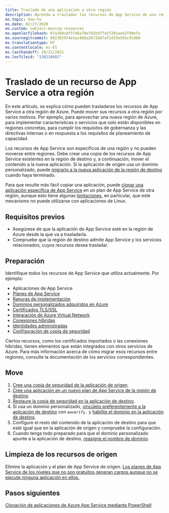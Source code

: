 ```yaml
---
title: Traslado de una aplicación a otra región
description: Aprenda a trasladar los recursos de App Service de una región a otra.
ms.topic: how-to
ms.date: 02/27/2020
ms.custom: subject-moving-resources
ms.openlocfilehash: 67a3b0c8f5fd6a78ef65bdffe5f201ae42f90efe
ms.sourcegitcommit: 692382974e1ac868a2672b67af2d33e593c91d60
ms.translationtype: HT
ms.contentlocale: es-ES
ms.lasthandoff: 10/22/2021
ms.locfileid: "130216682"
---
```

# <a name="move-an-app-service-resource-to-another-region"></a>Traslado de un recurso de App Service a otra región

En este artículo, se explica cómo pueden trasladarse los recursos de App Service a otra región de Azure. Puede mover sus recursos a otra región por varios motivos. Por ejemplo, para aprovechar una nueva región de Azure, para implementar características o servicios que solo están disponibles en regiones concretas, para cumplir los requisitos de gobernanza y las directivas internas o en respuesta a los requisitos de planeamiento de capacidad.

Los recursos de App Service son específicos de una región y no pueden moverse entre regiones. Debe crear una copia de los recursos de App Service existentes en la región de destino y, a continuación, mover el contenido a la nueva aplicación. Si la aplicación de origen usa un dominio personalizado, puede [migrarlo a la nueva aplicación de la región de destino](manage-custom-dns-migrate-domain.md) cuando haya terminado.

Para que resulte más fácil copiar una aplicación, puede [clonar una aplicación específica de App Service](app-service-web-app-cloning.md) en un plan de App Service de otra región, aunque esto tiene algunas [limitaciones](app-service-web-app-cloning.md#current-restrictions), en particular, que este mecanismo no puede utilizarse con aplicaciones de Linux.

## <a name="prerequisites"></a>Requisitos previos

- Asegúrese de que la aplicación de App Service esté en la región de Azure desde la que va a trasladarla.
- Compruebe que la región de destino admite App Service y los servicios relacionados, cuyos recursos desea trasladar.
<!-- - Domain bindings, certificates, and managed identities can't replicated using the **Export template** method. You must create them manually. -->

## <a name="prepare"></a>Preparación

Identifique todos los recursos de App Service que utiliza actualmente. Por ejemplo:

- Aplicaciones de App Service
- [Planes de App Service](overview-hosting-plans.md)
- [Ranuras de implementación](deploy-staging-slots.md)
- [Dominios personalizados adquiridos en Azure](manage-custom-dns-buy-domain.md)
- [Certificados TLS/SSL](configure-ssl-certificate.md)
- [Integración de Azure Virtual Network](./overview-vnet-integration.md)
- [Conexiones híbridas](app-service-hybrid-connections.md)
- [Identidades administradas](overview-managed-identity.md)
- [Configuración de copia de seguridad](manage-backup.md)

Ciertos recursos, como los certificados importados o las conexiones híbridas, tienen elementos que están integrados con otros servicios de Azure. Para más información acerca de cómo migrar esos recursos entre regiones, consulte la documentación de los servicios correspondientes.

## <a name="move"></a>Move

1. [Cree una copia de seguridad de la aplicación de origen](manage-backup.md).
1. [Cree una aplicación en un nuevo plan de App Service de la región de destino](app-service-plan-manage.md#create-an-app-service-plan).
2. [Restaure la copia de seguridad en la aplicación de destino](web-sites-restore.md).
2. Si usa un dominio personalizado, [vincúlelo preferentemente a la aplicación de destino](manage-custom-dns-migrate-domain.md#bind-the-domain-name-preemptively) con `awverify.` y [habilite el dominio en la aplicación de destino](manage-custom-dns-migrate-domain.md#enable-the-domain-for-your-app).
3. Configure el resto del contenido de la aplicación de destino para que esté igual que en la aplicación de origen y compruebe la configuración.
4. Cuando tenga todo preparado para que el dominio personalizado apunte a la aplicación de destino, [reasigne el nombre de dominio](manage-custom-dns-migrate-domain.md#remap-the-active-dns-name).

<!-- 1. Login to the [Azure portal](https://portal.azure.com) > **Resource Groups**.
2. Locate the Resource Group that contains the source App Service resources and click on it.
3. Select > **Settings** > **Export template**.
4. Choose **Deploy** in the **Export template** blade.
5. Click **TEMPLATE** > **Edit template** to open the template in the online editor.
6. Click inside the online editor and type Ctrl+F (or ⌘+F on a Mac) and type `"identity": {` to find any managed identity definition. The following is an example if you have a user-assigned managed identity.
    ```json
    "identity": {
        "type": "UserAssigned",
        "userAssignedIdentities": {
            "/subscriptions/00000000-0000-0000-0000-000000000000/resourcegroups/<group-name>/providers/Microsoft.ManagedIdentity/userAssignedIdentities/<identity-name>": {
                "principalId": "00000000-0000-0000-0000-000000000000",
                "clientId": "00000000-0000-0000-0000-000000000000"
            }
        }
    },
    ```
6. Click inside the online editor and type Ctrl+F (or ⌘+F on a Mac) and type `"Microsoft.Web/sites/hostNameBindings` to find all hostname bindings. The following is an example if you have a user-assigned managed identity.
    ```json
    {
        "type": "Microsoft.Web/sites/hostNameBindings",
        "apiVersion": "2018-11-01",
        "name": "[concat(parameters('sites_webapp_name'), '/', parameters('sites_webapp_name'), '.azurewebsites.net')]",
        "location": "West Europe",
        "dependsOn": [
            "[resourceId('Microsoft.Web/sites', parameters('sites_webapp_name'))]"
        ],
        "properties": {
            "siteName": "<app-name>",
            "hostNameType": "Verified"
        }
    },
    ```
6. Click inside the online editor and type Ctrl+F (or ⌘+F on a Mac) and type `"Microsoft.Web/certificates` to find all hostname bindings. The following is an example if you have a user-assigned managed identity.
    ```json
    {
        "type": "Microsoft.Web/certificates",
        "apiVersion": "2018-11-01",
        "name": "[parameters('certificates_test2_cephaslin_com_name')]",
        "location": "West Europe",
        "properties": {
            "hostNames": [
                "[parameters('certificates_test2_cephaslin_com_name')]"
            ],
            "password": "[parameters('certificates_test2_cephaslin_com_password')]"
        }
    },
    ```
7. Delete the entire JSON block. Click **Save** in the online editor.
8. Click **BASICS** > **Create new** to create a new resource group. Type the group name and click **OK**.
9. In **BASICS** > **Location**, select the region you want.   -->

## <a name="clean-up-source-resources"></a>Limpieza de los recursos de origen

Elimine la aplicación y el plan de App Service de origen. [Los planes de App Service de los niveles que no son gratuitos generan cargos aunque no se ejecute ninguna aplicación en ellos.](app-service-plan-manage.md#delete-an-app-service-plan)

## <a name="next-steps"></a>Pasos siguientes

[Clonación de aplicaciones de Azure App Service mediante PowerShell](app-service-web-app-cloning.md)